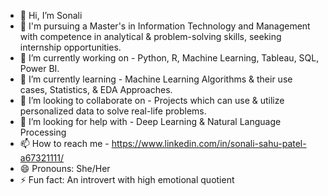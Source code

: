 - 👋 Hi, I’m Sonali
- 👀 I'm pursuing a Master's in Information Technology and Management with competence in analytical & problem-solving skills, seeking internship opportunities.
- 🔭 I’m currently working on - Python, R, Machine Learning, Tableau, SQL, Power BI.
- 🌱 I’m currently learning - Machine Learning Algorithms & their use cases, Statistics, & EDA Approaches.
- 👯 I’m looking to collaborate on - Projects which can use & utilize personalized data to solve real-life problems.
- 🤔 I’m looking for help with - Deep Learning & Natural Language Processing
- 📫 How to reach me - https://www.linkedin.com/in/sonali-sahu-patel-a67321111/
- 😄 Pronouns: She/Her
- ⚡ Fun fact:  An introvert with high emotional quotient

<!---
SonaliSP12/SonaliSP12 is a ✨ special ✨ repository because its `README.md` (this file) appears on your GitHub profile.
You can click the Preview link to take a look at your changes.
--->
